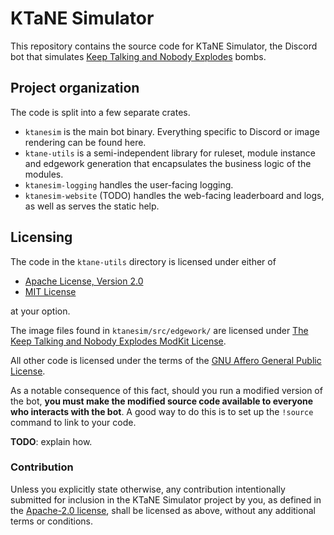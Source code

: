# KTaNE Simulator

This repository contains the source code for KTaNE Simulator, the Discord bot that simulates
[Keep Talking and Nobody Explodes] bombs.

[Keep Talking and Nobody Explodes]: https://keeptalkinggame.com/

## Project organization

The code is split into a few separate crates.

 - `ktanesim` is the main bot binary. Everything specific to Discord or image rendering can be
   found here.
 - `ktane-utils` is a semi-independent library for ruleset, module instance and edgework generation
   that encapsulates the business logic of the modules.
 - `ktanesim-logging` handles the user-facing logging.
 - `ktanesim-website` (TODO) handles the web-facing leaderboard and logs, as well as serves the
   static help.

## Licensing

The code in the `ktane-utils` directory is licensed under either of
 - [Apache License, Version 2.0][apache]
 - [MIT License](ktane-utils/LICENSE-MIT)

at your option.

The image files found in `ktanesim/src/edgework/` are licensed under
[The Keep Talking and Nobody Explodes ModKit License](ktanesim/src/edgework/LICENSE-ART).

All other code is licensed under the terms of the [GNU Affero General Public License](LICENSE).

As a notable consequence of this fact, should you run a modified version of the bot, **you must
make the modified source code available to everyone who interacts with the bot**. A good way to
do this is to set up the `!source` command to link to your code.

**TODO**: explain how.

### Contribution

Unless you explicitly state otherwise, any contribution intentionally submitted for inclusion
in the KTaNE Simulator project by you, as defined in the [Apache-2.0 license][apache], shall be
licensed as above, without any additional terms or conditions.

[apache]: ktane-utils/LICENSE-APACHE
